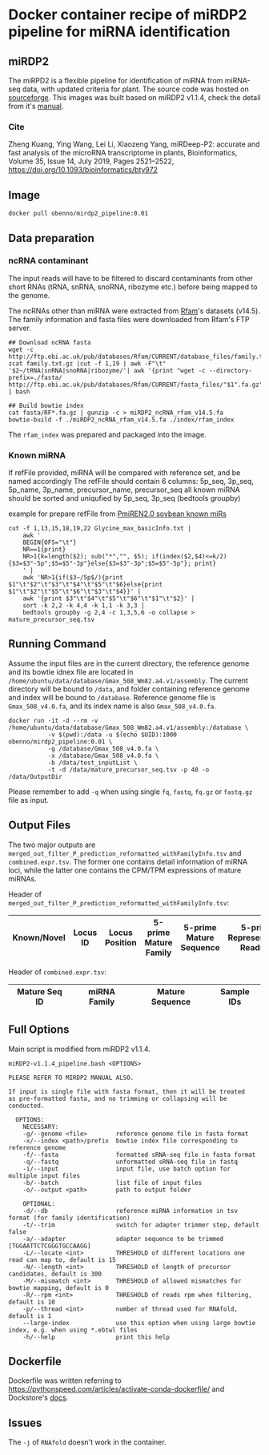 # Docker container recipe of miRDP2 pipeline for miRNA identification

## miRDP2

The miRPD2 is a flexible pipeline for identification of miRNA from
miRNA-seq data, with updated criteria for plant. The source code
was hosted on [sourceforge](https://sourceforge.net/projects/mirdp2/).
This images was built based on miRDP2 v1.1.4, check the detail from
it's [manual](https://sourceforge.net/projects/mirdp2/files/version%201.1.4/miRDP2_manual-v1.1.4.pdf/download).

### Cite

Zheng Kuang, Ying Wang, Lei Li, Xiaozeng Yang, miRDeep-P2: 
accurate and fast analysis of the microRNA transcriptome in 
plants, Bioinformatics, Volume 35, Issue 14, July 2019, 
Pages 2521–2522, https://doi.org/10.1093/bioinformatics/bty972

## Image

```
docker pull obenno/mirdp2_pipeline:0.01
```

## Data preparation

### ncRNA contaminant

The input reads will have to be filtered to discard contaminants
from other short RNAs (tRNA, snRNA, snoRNA, ribozyme etc.) before
being mapped to the genome.


The ncRNAs other than miRNA were extracted from [Rfam](https://rfam.xfam.org/)'s datasets (v14.5).
The family information and fasta files were downloaded from Rfam's FTP server.

```
## Download ncRNA fasta
wget -c http://ftp.ebi.ac.uk/pub/databases/Rfam/CURRENT/database_files/family.txt.gz
zcat family.txt.gz |cut -f 1,19 | awk -F"\t" '$2~/tRNA|snRNA|snoRNA|ribozyme/'| awk '{print "wget -c --directory-prefix=./fasta/ http://ftp.ebi.ac.uk/pub/databases/Rfam/CURRENT/fasta_files/"$1".fa.gz"}' | bash

## Build bowtie index
cat fasta/RF*.fa.gz | gunzip -c > miRDP2_ncRNA_rfam_v14.5.fa
bowtie-build -f ./miRDP2_ncRNA_rfam_v14.5.fa ./index/rfam_index
```

The `rfam_index` was prepared and packaged into the image.

### Known miRNA 

If refFile provided, miRNA will be compared with reference set, and be named accordingly
The refFile should contain 6 columns: 5p_seq, 3p_seq, 5p_name, 3p_name, precursor_name, precursor_seq
all known miRNA should be sorted and uniqufied by 5p_seq, 3p_seq (bedtools groupby)

example for prepare refFile from [PmiREN2.0 soybean known miRs](https://www.pmiren.com/ftp-download/Glycine_max_Gma/Glycine_max_basicInfo.txt)

```
cut -f 1,13,15,18,19,22 Glycine_max_basicInfo.txt |
    awk '
    BEGIN{OFS="\t"}
    NR==1{print}
    NR>1{k=length($2); sub("*","", $5); if(index($2,$4)<=k/2){$3=$3"-5p";$5=$5"-3p"}else{$3=$3"-3p";$5=$5"-5p"}; print}
    ' |
    awk 'NR>1{if($3~/5p$/){print $1"\t"$2"\t"$3"\t"$4"\t"$5"\t"$6}else{print $1"\t"$2"\t"$5"\t"$6"\t"$3"\t"$4}}' |
    awk '{print $3"\t"$4"\t"$5"\t"$6"\t"$1"\t"$2}' |
    sort -k 2,2 -k 4,4 -k 1,1 -k 3,3 |
    bedtools groupby -g 2,4 -c 1,3,5,6 -o collapse > mature_precursor_seq.tsv
```

## Running Command

Assume the input files are in the current directory, the reference genome and its bowtie idnex file are
located in `/home/ubuntu/data/database/Gmax_508_Wm82.a4.v1/assembly`. The current directory will be 
bound to `/data`, and folder containing reference genome and index will be bound to `/database`. Reference
genome file is `Gmax_508_v4.0.fa`, and its index name is also `Gmax_508_v4.0.fa`.

```
docker run -it -d --rm -v /home/ubuntu/data/database/Gmax_508_Wm82.a4.v1/assembly:/database \
           -v $(pwd):/data -u $(echo $UID):1000 obenno/mirdp2_pipeline:0.01 \
           -g /database/Gmax_508_v4.0.fa \
           -x /database/Gmax_508_v4.0.fa \
           -b /data/test_inputList \
           -t -d /data/mature_precursor_seq.tsv -p 40 -o /data/OutputDir
```

Please remember to add `-q` when using single `fq`, `fastq`, `fq.gz` or `fastq.gz` file as input.

## Output Files

The two major outputs are `merged_out_filter_P_prediction_reformatted_withFamilyInfo.tsv` and `combined.expr.tsv`.
The former one contains detail information of miRNA loci, while the latter one contains the
CPM/TPM expressions of mature miRNAs.

Header of `merged_out_filter_P_prediction_reformatted_withFamilyInfo.tsv`:

| Known/Novel | Locus ID | Locus Position | 5-prime Mature Family | 5-prime Mature Sequence | 5-prime Representative Reads ID | 3-prime Mature Family | 3-prime Mature Sequence | 3-prime Representative Reads ID | Precusor Family | Precusor Sequence |
| ---         | ---      | ---            | ---                   | ---                     | ---                             | ---                   | ---                     | ---                             | ---             | ---               |


Header of `combined.expr.tsv`:

| Mature Seq ID | miRNA Family | Mature Sequence | Sample IDs |
| ---           | ---          | ---             | ---        |


## Full Options

Main script is modified from miRDP2 v1.1.4.

```
miRDP2-v1.1.4_pipeline.bash <OPTIONS>

PLEASE REFER TO MIRDP2 MANUAL ALSO.

If input is single file with fasta format, then it will be treated
as pre-formatted fasta, and no trimming or collapsing will be conducted.

  OPTIONS:
    NECESSARY:
    -g/--genome <file>        reference genome file in fasta format
    -x/--index <path>/prefix  bowtie index file corresponding to reference genome
    -f/--fasta                formatted sRNA-seq file in fasta format
    -q/--fastq                unformatted sRNA-seq file in fastq
    -i/--input                input file, use batch option for multiple input files
    -b/--batch                list file of input files
    -o/--output <path>        path to output folder

    OPTIONAL:
    -d/--db                   reference miRNA information in tsv format (for family identification)
    -t/--trim                 switch for adapter trimmer step, default false
    -a/--adapter              adapter sequence to be trimmed [TGGAATTCTCGGGTGCCAAGG]
    -L/--locate <int>         THRESHOLD of different locations one read can map to, default is 15
    -N/--length <int>         THRESHOLD of length of precursor candidates, default is 300
    -M/--mismatch <int>       THRESHOLD of allowed mismatches for bowtie mapping, default is 0
    -R/--rpm <int>            THRESHOLD of reads rpm when filtering, default is 10
    -p/--thread <int>         number of thread used for RNAfold, default is 1
    --large-index             use this option when using large bowtie index, e.g. when using *.ebtwl files
    -h/--help                 print this help

```

## Dockerfile

Dockerfile was written referring to https://pythonspeed.com/articles/activate-conda-dockerfile/
and Dockstore's [docs](https://docs.dockstore.org/en/stable/getting-started/getting-started-with-docker.html).

## Issues

The `-j` of `RNAfold` doesn't work in the container.

